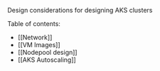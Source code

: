 Design considerations for designing AKS clusters

Table of contents:
- [[Network]]
- [[VM Images]]
- [[Nodepool design]]
- [[AKS Autoscaling]]

